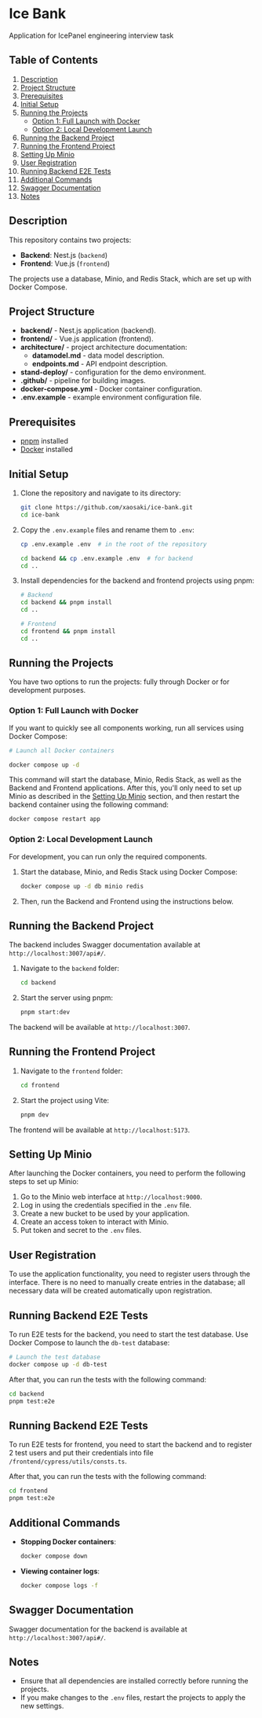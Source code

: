 # Ice Bank

Application for IcePanel engineering interview task

## Table of Contents

1. [Description](#description)
2. [Project Structure](#project-structure)
3. [Prerequisites](#prerequisites)
4. [Initial Setup](#initial-setup)
5. [Running the Projects](#running-the-projects)
    - [Option 1: Full Launch with Docker](#option-1-full-launch-with-docker)
    - [Option 2: Local Development Launch](#option-2-local-development-launch)
6. [Running the Backend Project](#running-the-backend-project)
7. [Running the Frontend Project](#running-the-frontend-project)
8. [Setting Up Minio](#setting-up-minio)
9. [User Registration](#user-registration)
10. [Running Backend E2E Tests](#running-backend-e2e-tests)
11. [Additional Commands](#additional-commands)
12. [Swagger Documentation](#swagger-documentation)
13. [Notes](#notes)

## Description

This repository contains two projects:

- **Backend**: Nest.js (`backend`)
- **Frontend**: Vue.js (`frontend`)

The projects use a database, Minio, and Redis Stack, which are set up with Docker Compose.

## Project Structure

- **backend/** - Nest.js application (backend).
- **frontend/** - Vue.js application (frontend).
- **architecture/** - project architecture documentation:
    - **datamodel.md** - data model description.
    - **endpoints.md** - API endpoint description.
- **stand-deploy/** - configuration for the demo environment.
- **.github/** - pipeline for building images.
- **docker-compose.yml** - Docker container configuration.
- **.env.example** - example environment configuration file.

## Prerequisites

- [pnpm](https://pnpm.io/installation) installed
- [Docker](https://www.docker.com/get-started) installed

## Initial Setup

1. Clone the repository and navigate to its directory:
   ```bash
   git clone https://github.com/xaosaki/ice-bank.git
   cd ice-bank
   ```

2. Copy the `.env.example` files and rename them to `.env`:
   ```bash
   cp .env.example .env  # in the root of the repository

   cd backend && cp .env.example .env  # for backend
   cd ..
   ```

3. Install dependencies for the backend and frontend projects using pnpm:
   ```bash
   # Backend
   cd backend && pnpm install
   cd ..

   # Frontend
   cd frontend && pnpm install
   cd ..
   ```

## Running the Projects

You have two options to run the projects: fully through Docker or for development purposes.

### Option 1: Full Launch with Docker

If you want to quickly see all components working, run all services using Docker Compose:

```bash
# Launch all Docker containers

docker compose up -d
```

This command will start the database, Minio, Redis Stack, as well as the Backend and Frontend applications.
After this, you'll only need to set up Minio as described in the [Setting Up Minio](#setting-up-minio) section,
and then restart the backend container using the following command:

```bash
docker compose restart app
```

### Option 2: Local Development Launch

For development, you can run only the required components.

1. Start the database, Minio, and Redis Stack using Docker Compose:
   ```bash
   docker compose up -d db minio redis
   ```

2. Then, run the Backend and Frontend using the instructions below.

## Running the Backend Project

The backend includes Swagger documentation available at `http://localhost:3007/api#/`.

1. Navigate to the `backend` folder:
   ```bash
   cd backend
   ```

2. Start the server using pnpm:
   ```bash
   pnpm start:dev
   ```

The backend will be available at `http://localhost:3007`.

## Running the Frontend Project

1. Navigate to the `frontend` folder:
   ```bash
   cd frontend
   ```

2. Start the project using Vite:
   ```bash
   pnpm dev
   ```

The frontend will be available at `http://localhost:5173`.

## Setting Up Minio

After launching the Docker containers, you need to perform the following steps to set up Minio:

1. Go to the Minio web interface at `http://localhost:9000`.
2. Log in using the credentials specified in the `.env` file.
3. Create a new bucket to be used by your application.
4. Create an access token to interact with Minio.
5. Put token and secret to the `.env` files.

## User Registration

To use the application functionality, you need to register users through the interface.
There is no need to manually create entries in the database; all necessary data will be created automatically upon registration.

## Running Backend E2E Tests

To run E2E tests for the backend, you need to start the test database. Use Docker Compose to launch the `db-test` database:

```bash
# Launch the test database
docker compose up -d db-test
```

After that, you can run the tests with the following command:
```bash
cd backend
pnpm test:e2e
```


## Running Backend E2E Tests

To run E2E tests for frontend, you need to start the backend and to register 2 test users and put their credentials into file `/frontend/cypress/utils/consts.ts`.

After that, you can run the tests with the following command:
```bash
cd frontend
pnpm test:e2e
```

## Additional Commands

- **Stopping Docker containers**:
  ```bash
  docker compose down
  ```

- **Viewing container logs**:
  ```bash
  docker compose logs -f
  ```

## Swagger Documentation

Swagger documentation for the backend is available at `http://localhost:3007/api#/`.

## Notes

- Ensure that all dependencies are installed correctly before running the projects.
- If you make changes to the `.env` files, restart the projects to apply the new settings.
